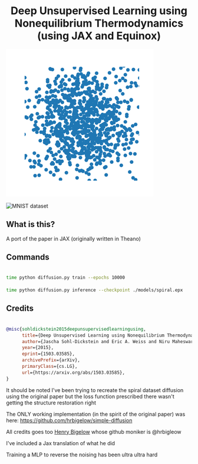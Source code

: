 <h1 align='center'> Deep Unsupervised Learning using Nonequilibrium Thermodynamics (using JAX and Equinox)</h1>

![Spiral dataset](./resources/scatter.gif)

![MNIST dataset](./resources/mnist_cifar.gif)


## What is this? 

A port of the paper in JAX (originally written in Theano)

## Commands

```bash

time python diffusion.py train --epochs 10000

time python diffusion.py inference --checkpoint ./models/spiral.epx

```


## Credits

```bibtex

@misc{sohldickstein2015deepunsupervisedlearningusing,
      title={Deep Unsupervised Learning using Nonequilibrium Thermodynamics}, 
      author={Jascha Sohl-Dickstein and Eric A. Weiss and Niru Maheswaranathan and Surya Ganguli},
      year={2015},
      eprint={1503.03585},
      archivePrefix={arXiv},
      primaryClass={cs.LG},
      url={https://arxiv.org/abs/1503.03585}, 
}

```

It should be noted I've been trying to recreate the spiral dataset diffusion using the original paper []()
but the loss function prescribed there wasn't getting the structure restoration right

The ONLY working implementation (in the spirit of the original paper) was here: https://github.com/hrbigelow/simple-diffusion

All credits goes too [Henry Bigelow](https://github.com/hrbigelow) whose github moniker is @hrbigleow

I've included a Jax translation of what he did

Training a MLP to reverse the noising has been ultra ultra hard
